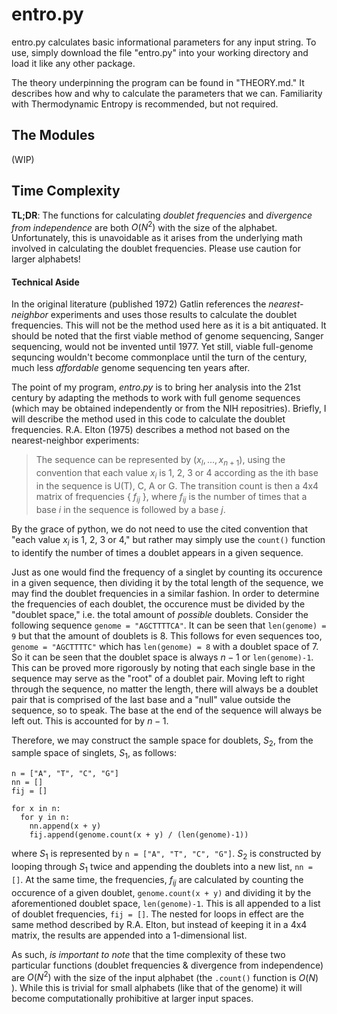 # entro.py
entro.py calculates basic informational parameters for any input string. To use, simply download the file "entro.py" into
your working directory and load it like any other package.

The theory underpinning the program can be found in "THEORY.md." It describes how and why to calculate the parameters that
we can. Familiarity with Thermodynamic Entropy is recommended, but not required.

## The Modules

(WIP)

## Time Complexity
**TL;DR**: The functions for calculating *doublet frequencies* and *divergence from independence* are both $O(N^2)$ with the
size of the alphabet. Unfortunately, this is unavoidable as it arises from the underlying math involved in calculating the
doublet frequencies. Please use caution for larger alphabets!

#### Technical Aside
In the original literature (published 1972) Gatlin references the *nearest-neighbor* experiments and uses those results to
calculate the doublet frequencies. This will not be the method used here as it is a bit antiquated. It should be noted that
the first viable method of genome sequencing, Sanger sequencing, would not be invented until 1977. Yet still, viable full-genome
sequncing wouldn't become commonplace until the turn of the century, much less *affordable* genome sequencing ten years after.

The point of my program, *entro.py* is to bring her analysis into the 21st century by adapting the methods to work with full
genome sequences (which may be obtained independently or from the NIH repositries). Briefly, I will describe the method used
in this code to calculate the doublet frequencies.
R.A. Elton (1975) describes a method not based on the nearest-neighbor experiments:

>The sequence can be represented by $(x_{l}, ... , x_{n+1})$, using the convention that each value $x_i$ is 1, 2, 3 or 4
according as the ith base in the sequence is U(T), C, A or G. The transition count is then a 4x4 matrix of frequencies { $f_{ij}$ }, where $f_{ij}$ is the number of times that a base *i* in the sequence is followed by a base *j*.

By the grace of python, we do not need to use the cited convention that "each value $x_i$ is 1, 2, 3 or 4," but rather may
simply use the ```count()``` function to identify the number of times a doublet appears in a given sequence.

Just as one would find the frequency of a singlet by counting its occurence in a given sequence, then dividing it by the
total length of the sequence, we may find the doublet frequencies in a similar fashion. In order to determine the frequencies
of each doublet, the occurence must be divided by the "doublet space," i.e. the total amount of *possible* doublets. Consider
the following sequence ```genome = "AGCTTTTCA"```. It can be seen that ```len(genome) = 9``` but that the amount of doublets is 8.
This follows for even sequences too, ```genome = "AGCTTTTC"``` which has ```len(genome) = 8``` with a doublet space of 7. So it
can be seen that the doublet space is always $n-1$ or ```len(genome)-1```. This can be proved more rigorously by noting that each
single base in the sequence may serve as the "root" of a doublet pair. Moving left to right through the sequence, no matter the
length, there will always be a doublet pair that is comprised of the last base and a "null" value outside the sequence, so to speak.
The base at the end of the sequence will always be left out. This is accounted for by $n-1$.

Therefore, we may construct the sample space for doublets, $S_2$, from the sample space of singlets, $S_1$, as follows:
```
n = ["A", "T", "C", "G"]
nn = []
fij = []

for x in n:
  for y in n:
    nn.append(x + y)
    fij.append(genome.count(x + y) / (len(genome)-1))
```
where $S_1$ is represented by ```n = ["A", "T", "C", "G"]```. $S_2$ is constructed by looping through $S_1$ twice and appending
the doublets into a new list, ```nn = []```. At the same time, the frequencies, $f_{ij}$ are calculated by counting the occurence
of a given doublet, ```genome.count(x + y)``` and dividing it by the aforementioned doublet space, ```len(genome)-1```. This is
all appended to a list of doublet frequencies, ```fij = []```. The nested for loops in effect are the same method described by
R.A. Elton, but instead of keeping it in a 4x4 matrix, the results are appended into a 1-dimensional list.

As such, *is important to note* that the time complexity of these two particular functions (doublet frequencies & divergence from
independence) are $O(N^2)$ with the size of the input alphabet (the ```.count()``` function is $O(N)$ ). While this is trivial for small
alphabets (like that of the genome) it will become computationally prohibitive at larger input spaces.
